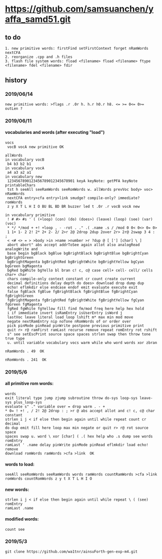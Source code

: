 # https://github.com/samsuanchen/yaffa_samd51.git
  
## to do

	1. new primitive words: firstFind setFirstContext forget nRamWords nextCFA
	2. reorganize .cpp and .h files
	3. flash file system words: fload <filename> fload <filename> ftype <filename> fdel <filename> fdir

## history

### 2019/06/14

	new primitive words: >flags .r .0r h. h.r h0.r h8. <= >= 0<= 0>= outLen ?

### 2019/06/11

#### vocabularies and words (after executing "load")

	vocs
	 vocB vocA new primitive OK
	
	allWords
	in vocabulary vocB
	 b4 b3 b2 b1
	in vocabulary vocA
	 a4 a3 a2 a1
	in vocabulary new
	 1234567890123456789012345678901 keyA keyNote: getPFA keyNote printableChars
	 tst h seeAll seeRamWords seeRomWords w. allWords prevVoc body> voc> nRamWords
	 nextCFA entry>cfa entry>link smudge? compile-only? immediate? romWords
	 z y X T L H I O BU BL BD BR buzzer led t .0r .r vocB vocA new

	in vocabulary primitive
	 ! # #> #s ' ( (+loop) (con) (do) (does>) (leave) (loop) (see) (var) (voc)
	 * */ */mod + +! +loop , - -rot . ." .( .name .s / /mod 0 0< 0<> 0= 0>
	 1 1+ 1- 2 2! 2* 2+ 2- 2/ 2>r 2@ 2drop 2dup 2over 2r> 2r@ 2swap 3 4 : ;
	 < <# <> = > >body >in >name >number >r ?dup @ [ ['] [char] \ ]
	 abort abort" abs accept addrToSee again allot also analogRead analogWrite and
	 base begin bgBlack bgBlue bgBrightBlack bgBrightBlue bgBrightCyan bgBrightGreen
	 bgBrightMagenta bgBrightRed bgBrightWhite bgBrightYellow bgCyan bgGreen bgMagenta
	 bgRed bgWhite bgYello bl bran c! c, c@ case cell+ cell- cell/ cells char+ char
	 chars compile-only context constant cr count create current
	 decimal definitions delay depth do does> download drop dump dup
	 echo! eflmkdir else endcase endof emit evaluate execute exit
	 false fgBlack fgBlue fgBrightBlack fgBrightBlue fgBrightCyan fgBrightGreen
	 fgBrightMagenta fgBrightRed fgBrightWhite fgBrightYellow fgCyan fgGreen fgMagenta
	 fgRed fgWhite fgYellow fill find fm/mod freq here help hex hold
	 i if immediate invert isRamEntry isUserEntry isWord j
	 lastVoc leave literal load loop lshift m* max min mod move
	 negate nextRamEntry nip noTone nRomWords of or order over
	 pick pinMode pinRead pinWrite postpone previous primitive print
	 quit r> r@ ramFirst ramLast recurse remove repeat romEntry rot rshift
	 s" see setEscPrint source space spaces strlen swap then throw tone true type
	 u. until variable vocabulary vocs warm while who word words xor zbran
	
	nRamWords . 49  OK
	
	nRomWords . 241  OK

### 2019/5/6

#### all primitive rom words:

	words
	exit literal type jump zjump subroutine throw do-sys loop-sys leave-sys plus_loop-sys
	evaluate s" ." variable over = drop warm . - + 
	* 0= ! +! , / 2! 2@ 2drop : ; >r @ abs accept allot and c! c, c@ char constant 
	strlen i j < if else then begin again until while repeat count cr decimal 
	do dup emit fill here loop max min negate or quit r> r@ rot source space 
	spaces swap u. word \ xor [char] ( .( hex help who .s dump see words romEntry 
	ramLast ' .name delay pinWrite pinMode pinRead eflmkdir load echo! remove 
	download romWords ramWords >cfa >link  OK

#### words to load:
	seeAll seeRomWords seeRamWords words ramWords countRamWords >cfa >link romWords countRomWords z y t X T L H I O

#### new words:
	strlen i j < if else then begin again until while repeat \ ( (see) romEntry 
	ramLast .name 

#### modified words:
	count see
 
### 2019/5/3

	git clone https://github.com/wa1tnr/ainsuForth-gen-exp-m4.git
